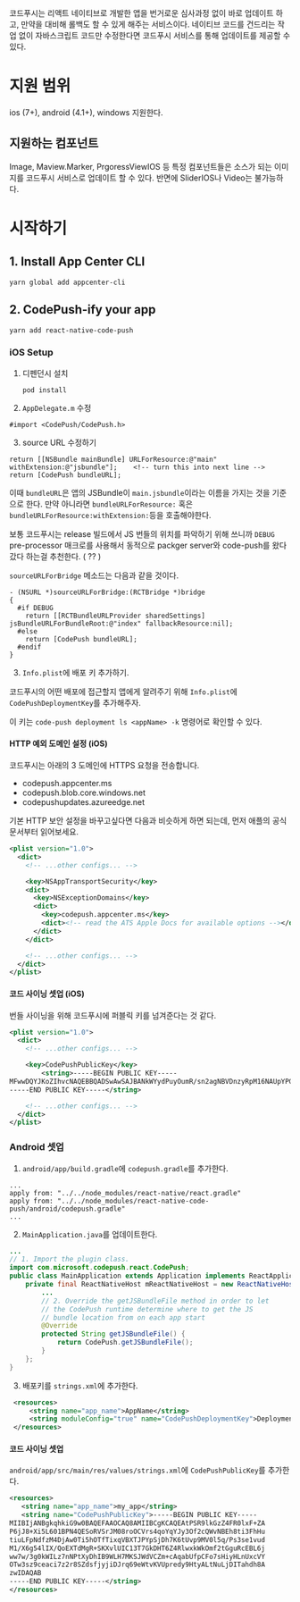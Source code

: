코드푸시는 리액트 네이티브로 개발한 앱을 번거로운 심사과정 없이 바로 업데이트 하고, 만약을 대비해 롤백도 할 수 있게 해주는 서비스이다. 네이티브 코드를 건드리는 작업 없이 자바스크립트 코드만 수정한다면 코드푸시 서비스를 통해 업데이트를 제공할 수 있다.

# 지원 범위

ios (7+), android (4.1+), windows 지원한다.

## 지원하는 컴포넌트

Image, Maview.Marker, PrgoressViewIOS 등 특정 컴포넌트들은 소스가 되는 이미지를 코드푸시 서비스로 업데이트 할 수 있다. 반면에 SliderIOS나 Video는 불가능하다.

# 시작하기

## 1. Install App Center CLI

```
yarn global add appcenter-cli
```

## 2. CodePush-ify your app

```
yarn add react-native-code-push
```

### iOS Setup

1. 디펜던시 설치

   `pod install`

2. `AppDelegate.m` 수정

```obj-c
#import <CodePush/CodePush.h>
```

3. source URL 수정하기

```obj-c
return [[NSBundle mainBundle] URLForResource:@"main" withExtension:@"jsbundle"];    <!-- turn this into next line -->
return [CodePush bundleURL];
```

이때 `bundleURL`은 앱의 JSBundle이 `main.jsbundle`이라는 이름을 가지는 것을 기준으로 한다. 만약 아니라면 `bundleURLForResource:` 혹은 `bundleURLForResource:withExtension:`등을 호출해야한다.

보통 코드푸시는 release 빌드에서 JS 번들의 위치를 파악하기 위해 쓰니까 `DEBUG` pre-processor 매크로를 사용해서 동적으로 packger server와 code-push를 왔다갔다 하는걸 추천한다. ( ?? )

`sourceURLForBridge` 메소드는 다음과 같을 것이다.

```obj-c
- (NSURL *)sourceURLForBridge:(RCTBridge *)bridge
{
  #if DEBUG
    return [[RCTBundleURLProvider sharedSettings] jsBundleURLForBundleRoot:@"index" fallbackResource:nil];
  #else
    return [CodePush bundleURL];
  #endif
}
```

3. `Info.plist`에 배포 키 추가하기.

코드푸시의 어떤 배포에 접근할지 앱에게 알려주기 위해 `Info.plist`에 `CodePushDeploymentKey`를 추가해주자.

이 키는 `code-push deployment ls <appName> -k` 명령어로 확인할 수 있다.

#### HTTP 예외 도메인 설정 (iOS)

코드푸시는 아래의 3 도메인에 HTTPS 요청을 전송합니다.

- codepush.appcenter.ms
- codepush.blob.core.windows.net
- codepushupdates.azureedge.net

기본 HTTP 보안 설정을 바꾸고싶다면 다음과 비슷하게 하면 되는데, 먼저 애플의 공식문서부터 읽어보세요.

```xml
<plist version="1.0">
  <dict>
    <!-- ...other configs... -->

    <key>NSAppTransportSecurity</key>
    <dict>
      <key>NSExceptionDomains</key>
      <dict>
        <key>codepush.appcenter.ms</key>
        <dict><!-- read the ATS Apple Docs for available options --></dict>
      </dict>
    </dict>

    <!-- ...other configs... -->
  </dict>
</plist>
```

#### 코드 사이닝 셋업 (iOS)

번들 사이닝을 위해 코드푸시에 퍼블릭 키를 넘겨준다는 것 같다.

```xml
<plist version="1.0">
  <dict>
    <!-- ...other configs... -->

    <key>CodePushPublicKey</key>
        <string>-----BEGIN PUBLIC KEY-----
MFwwDQYJKoZIhvcNAQEBBQADSwAwSAJBANkWYydPuyOumR/sn2agNBVDnzyRpM16NAUpYPGxNgjSEp0etkDNgzzdzyvyl+OsAGBYF3jCxYOXozum+uV5hQECAwEAAQ==
-----END PUBLIC KEY-----</string>

    <!-- ...other configs... -->
  </dict>
</plist>
```

### Android 셋업

1. `android/app/build.gradle`에 `codepush.gradle`를 추가한다.

```Gradle
...
apply from: "../../node_modules/react-native/react.gradle"
apply from: "../../node_modules/react-native-code-push/android/codepush.gradle"
...
```

2. `MainApplication.java`를 업데이트한다.

```java
...
// 1. Import the plugin class.
import com.microsoft.codepush.react.CodePush;
public class MainApplication extends Application implements ReactApplication {
    private final ReactNativeHost mReactNativeHost = new ReactNativeHost(this) {
        ...
        // 2. Override the getJSBundleFile method in order to let
        // the CodePush runtime determine where to get the JS
        // bundle location from on each app start
        @Override
        protected String getJSBundleFile() {
            return CodePush.getJSBundleFile();
        }
    };
}
```

3. 배포키를 `strings.xml`에 추가한다.

```xml
 <resources>
     <string name="app_name">AppName</string>
     <string moduleConfig="true" name="CodePushDeploymentKey">DeploymentKey</string>
 </resources>
```

#### 코드 사이닝 셋업

`android/app/src/main/res/values/strings.xml`에 `CodePushPublicKey`를 추가한다.

```xml
<resources>
   <string name="app_name">my_app</string>
   <string name="CodePushPublicKey">-----BEGIN PUBLIC KEY-----
MIIBIjANBgkqhkiG9w0BAQEFAAOCAQ8AMIIBCgKCAQEAtPSR9lkGzZ4FR0lxF+ZA
P6jJ8+Xi5L601BPN4QESoRVSrJM08roOCVrs4qoYqYJy3Of2cQWvNBEh8ti3FhHu
tiuLFpNdfzM4DjAw0Ti5hOTfTixqVBXTJPYpSjDh7K6tUvp9MV0l5q/Ps3se1vud
M1/X6g54lIX/QoEXTdMgR+SKXvlUIC13T7GkDHT6Z4RlwxkWkOmf2tGguRcEBL6j
ww7w/3g0kWILz7nNPtXyDhIB9WLH7MKSJWdVCZm+cAqabUfpCFo7sHiyHLnUxcVY
OTw3sz9ceaci7z2r8SZdsfjyjiDJrq69eWtvKVUpredy9HtyALtNuLjDITahdh8A
zwIDAQAB
-----END PUBLIC KEY-----</string>
</resources>
```
